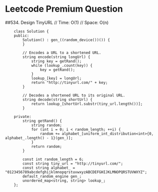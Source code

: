 # Leetcode Premium Question

##534. Design TinyURL
        // Time:  O(1)
        // Space: O(n)

        class Solution {
        public:
            Solution() : gen_((random_device())()) {
            }

            // Encodes a URL to a shortened URL.
            string encode(string longUrl) {
                string key = getRand();
                while (lookup_.count(key)) {
                    key = getRand();
                }
                lookup_[key] = longUrl;
                return "http://tinyurl.com/" + key;
            }

            // Decodes a shortened URL to its original URL.
            string decode(string shortUrl) {
                return lookup_[shortUrl.substr(tiny_url.length())];
            }

        private:
            string getRand() {
                string random;
                for (int i = 0; i < random_length; ++i) {
                    random += alphabet_[uniform_int_distribution<int>{0, alphabet_.length() - 1}(gen_)];
                }
                return random;
            }

            const int random_length = 6;
            const string tiny_url = "http://tinyurl.com/";
            const string alphabet_ = "0123456789abcdefghijklmnopqrstuvwxyzABCDEFGHIJKLMNOPQRSTUVWXYZ";
            default_random_engine gen_;
            unordered_map<string, string> lookup_;
        };
